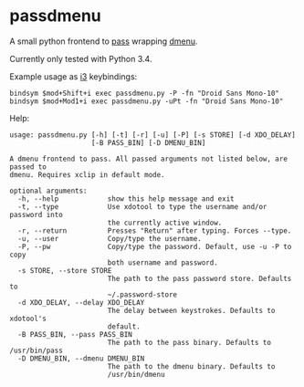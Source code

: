 passdmenu
=========

A small python frontend to [pass](http://www.passwordstore.org) wrapping [dmenu](http://tools.suckless.org/dmenu/).

Currently only tested with Python 3.4.

Example usage as [i3](http://i3wm.org) keybindings:

    bindsym $mod+Shift+i exec passdmenu.py -P -fn "Droid Sans Mono-10"
    bindsym $mod+Mod1+i exec passdmenu.py -uPt -fn "Droid Sans Mono-10"

Help:

    usage: passdmenu.py [-h] [-t] [-r] [-u] [-P] [-s STORE] [-d XDO_DELAY]
                        [-B PASS_BIN] [-D DMENU_BIN]
    
    A dmenu frontend to pass. All passed arguments not listed below, are passed to
    dmenu. Requires xclip in default mode.
    
    optional arguments:
      -h, --help            show this help message and exit
      -t, --type            Use xdotool to type the username and/or password into
                            the currently active window.
      -r, --return          Presses "Return" after typing. Forces --type.
      -u, --user            Copy/type the username.
      -P, --pw              Copy/type the password. Default, use -u -P to copy
                            both username and password.
      -s STORE, --store STORE
                            The path to the pass password store. Defaults to
                            ~/.password-store
      -d XDO_DELAY, --delay XDO_DELAY
                            The delay between keystrokes. Defaults to xdotool's
                            default.
      -B PASS_BIN, --pass PASS_BIN
                            The path to the pass binary. Defaults to /usr/bin/pass
      -D DMENU_BIN, --dmenu DMENU_BIN
                            The path to the dmenu binary. Defaults to
                            /usr/bin/dmenu

